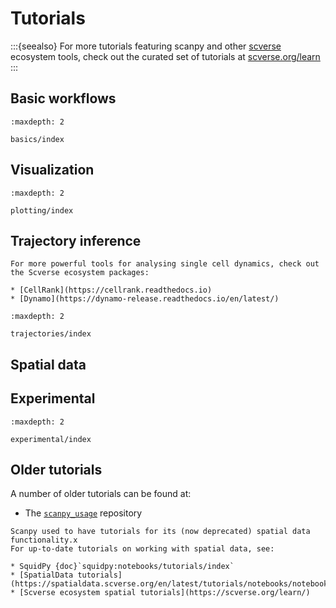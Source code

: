 # Tutorials

:::{seealso}
For more tutorials featuring scanpy and other [scverse](https://scverse.org) ecosystem tools, check out the curated set of tutorials at [scverse.org/learn](https://scverse.org/learn)
:::

## Basic workflows

```{toctree}
:maxdepth: 2

basics/index
```

## Visualization

```{toctree}
:maxdepth: 2

plotting/index
```

## Trajectory inference

```{seealso}
For more powerful tools for analysing single cell dynamics, check out the Scverse ecosystem packages:

* [CellRank](https://cellrank.readthedocs.io)
* [Dynamo](https://dynamo-release.readthedocs.io/en/latest/)
```

```{toctree}
:maxdepth: 2

trajectories/index
```

## Spatial data


## Experimental

```{toctree}
:maxdepth: 2

experimental/index
```

## Older tutorials

A number of older tutorials can be found at:

* The [`scanpy_usage`](https://github.com/scverse/scanpy_usage) repository

```{seealso}
Scanpy used to have tutorials for its (now deprecated) spatial data functionality.x
For up-to-date tutorials on working with spatial data, see:

* SquidPy {doc}`squidpy:notebooks/tutorials/index`
* [SpatialData tutorials](https://spatialdata.scverse.org/en/latest/tutorials/notebooks/notebooks.html)
* [Scverse ecosystem spatial tutorials](https://scverse.org/learn/)
```
